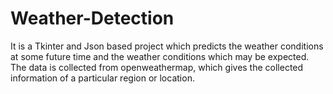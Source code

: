 # Weather-Detection
It is a Tkinter and Json based project which predicts the weather conditions at some future time and the weather conditions which may be expected. The data is collected from openweathermap, which gives the collected information of a particular region or location.
